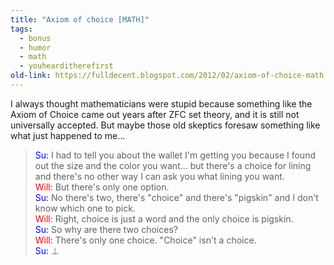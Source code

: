 ```yaml
---
title: "Axiom of choice [MATH]"
tags: 
  - bonus
  - humor
  - math
  - youhearditherefirst	
old-link: https://fulldecent.blogspot.com/2012/02/axiom-of-choice-math.html
---
```


I always thought mathematicians were stupid because something like the Axiom of Choice came out years after ZFC set theory, and it is still not universally accepted. But maybe those old skeptics foresaw something like what just happened to me...

> <span style="color:blue">Su:</span> I had to tell you about the wallet I'm getting you because I found out the size and the color you want... but there's a choice for lining and there's no other way I can ask you what lining you want.<br>
> <span style="color:red">Will:</span> But there's only one option.<br>
> <span style="color:blue">Su:</span> No there's two, there's "choice" and there's "pigskin" and I don't know which one to pick.<br>
> <span style="color:red">Will:</span> Right, choice is just a word and the only choice is pigskin.<br>
> <span style="color:blue">Su:</span> So why are there two choices?<br>
> <span style="color:red">Will:</span> There's only one choice. "Choice" isn't a choice.<br>
> <span style="color:blue">Su:</span> ⊥
